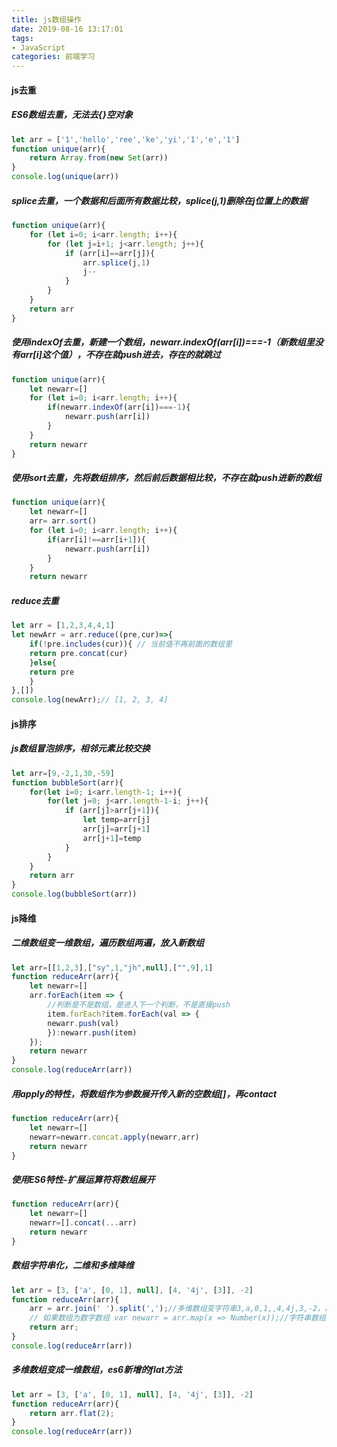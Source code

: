```yaml
---
title: js数组操作
date: 2019-08-16 13:17:01
tags: 
- JavaScript
categories: 前端学习
---
```

#### js去重
##### ES6数组去重，无法去{}空对象
``` js
let arr = ['1','hello','ree','ke','yi','1','e','1']
function unique(arr){
    return Array.from(new Set(arr))
}
console.log(unique(arr))
```
##### splice去重，一个数据和后面所有数据比较，splice(j,1)删除在j位置上的数据
``` js
function unique(arr){
    for (let i=0; i<arr.length; i++){
        for (let j=i+1; j<arr.length; j++){
            if (arr[i]==arr[j]){
                arr.splice(j,1)
                j--
            }
        }
    }
    return arr
}
```

<!-- more -->

##### 使用indexOf去重，新建一个数组，newarr.indexOf(arr[i])===-1（新数组里没有arr[i]这个值），不存在就push进去，存在的就跳过
``` js
function unique(arr){
    let newarr=[]
    for (let i=0; i<arr.length; i++){
        if(newarr.indexOf(arr[i])===-1){
            newarr.push(arr[i])
        }
    }
    return newarr
}
```
##### 使用sort去重，先将数组排序，然后前后数据相比较，不存在就push进新的数组
``` js
function unique(arr){
    let newarr=[]
    arr= arr.sort()
    for (let i=0; i<arr.length; i++){
        if(arr[i]!==arr[i+1]){
            newarr.push(arr[i])
        }
    }
    return newarr
```
##### reduce去重
``` js
let arr = [1,2,3,4,4,1]
let newArr = arr.reduce((pre,cur)=>{
    if(!pre.includes(cur)){ // 当前值不再前面的数组里
    return pre.concat(cur)
    }else{
    return pre
    }
},[])
console.log(newArr);// [1, 2, 3, 4]
```

#### js排序
##### js数组冒泡排序，相邻元素比较交换
``` js
let arr=[9,-2,1,30,-59]
function bubbleSort(arr){
    for(let i=0; i<arr.length-1; i++){
        for(let j=0; j<arr.length-1-i; j++){
            if (arr[j]>arr[j+1]){
                let temp=arr[j]
                arr[j]=arr[j+1]
                arr[j+1]=temp
            }
        }
    }
    return arr
}
console.log(bubbleSort(arr))
```

#### js降维
##### 二维数组变一维数组，遍历数组两遍，放入新数组
``` js
let arr=[[1,2,3],["sy",1,"jh",null],["",9],1]
function reduceArr(arr){
    let newarr=[]
    arr.forEach(item => {
        //判断是不是数组，是进入下一个判断，不是直接push
        item.forEach?item.forEach(val => {
        newarr.push(val)
        }):newarr.push(item)
    });
    return newarr
}
console.log(reduceArr(arr))
```
##### 用apply的特性，将数组作为参数展开传入新的空数组[]，再contact
``` js
function reduceArr(arr){
    let newarr=[]
    newarr=newarr.concat.apply(newarr,arr)
    return newarr
}
```
##### 使用ES6特性-扩展运算符将数组展开
``` js
function reduceArr(arr){
    let newarr=[]
    newarr=[].concat(...arr)
    return newarr  
}
```
##### 数组字符串化，二维和多维降维
``` js
let arr = [3, ['a', [0, 1], null], [4, '4j', [3]], -2]
function reduceArr(arr){
    arr = arr.join(' ').split(',');//多维数组变字符串3,a,0,1,,4,4j,3,-2，再变字符串数组
    // 如果数组为数字数组 var newarr = arr.map(x => Number(x));//字符串数组变数字数组
    return arr;
}
console.log(reduceArr(arr))
```
##### 多维数组变成一维数组，es6新增的flat方法
``` js
let arr = [3, ['a', [0, 1], null], [4, '4j', [3]], -2]
function reduceArr(arr){
    return arr.flat(2); 
}
console.log(reduceArr(arr))
```